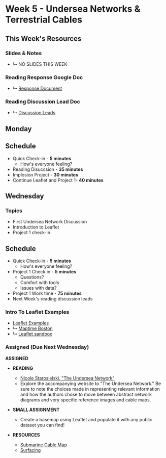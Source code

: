 # Week 5 - Undersea Networks & Terrestrial Cables


## This Week's Resources

### Slides & Notes 
* ↳ NO SLIDES THIS WEEK
### Reading Response Google Doc
* ↳ [Response Document](https://docs.google.com/document/d/15rYCmi8DXG5ANeaaNK7Ywzmi9zo7B-4xNomqk54G8cg/edit?usp=sharing)

### Reading Discussion Lead Doc
* ↳ [Discussion Leads](https://docs.google.com/document/d/1d2W5wnQpiwwJacIzfLSThBpEHd_V4VwRCJpqFQgD0Yg/edit?usp=sharing)
## Monday
## Schedule
* Quick Check-in - __5 minutes__
    * How's everyone feeling?
* Reading Disuccsion - __35 minutes__
* Implosion Project - __30 minutes__
* Continue Leaflet and Project 1- __40 minutes__


## Wednesday

### Topics
* First Undersea Network Discussion 
* Introduction to Leaflet 
* Project 1 check-in

## Schedule
* Quick Check-in - __5 minutes__
    * How's everyone feeling?
*  Project 1 Check in - __5 minutes__
    * Questions?
    * Comfort with tools
    * Issues with data?
* Project 1 Work time - __75 minutes__
* Next Week's reading discussion leads


### Intro To Leaflet Examples
* [Leaflet Examples](../tutorials_guides/leaflet_examples/README.md)
* ↳ [Maptime Boston](https://maptimeboston.github.io/leaflet-intro/)
* ↳ [Leaflet sandbox](https://joeyklee.github.io/geosandbox/hello-leaflet.html#section6)



### Assigned (**Due Next Wednesday**)

__ASSIGNED__

* **READING**

    * [Nicole Starosielski, "The Undersea Network" ](https://www.are.na/block/3097730)
    * Explore the accompanying website to "The Undersea Network." Be sure to note the choices made in representing relevant information and how the authors chose to move between
    abstract network diagrams and very specific reference images and cable maps.
   
* **SMALL ASSIGNMENT**
    * Create a basemap using Leaflet and populate it with any public dataset you can find!


* **RESOURCES**
    * [Submarine Cable Map](https://www.submarinecablemap.com/)
    * [Surfacing](http://www.surfacing.in/) 

